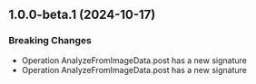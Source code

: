 ## 1.0.0-beta.1 (2024-10-17)
    
### Breaking Changes

  - Operation AnalyzeFromImageData.post has a new signature
  - Operation AnalyzeFromImageData.post has a new signature
    
